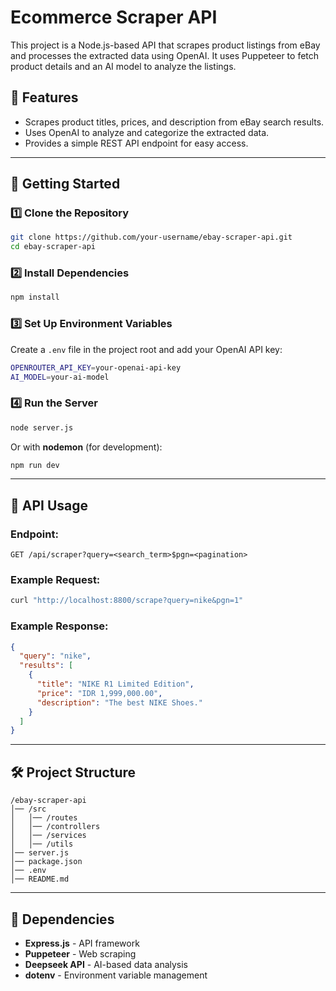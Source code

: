# Ecommerce Scraper API

This project is a Node.js-based API that scrapes product listings from eBay and processes the extracted data using OpenAI. It uses Puppeteer to fetch product details and an AI model to analyze the listings.

## 📌 Features

- Scrapes product titles, prices, and description from eBay search results.
- Uses OpenAI to analyze and categorize the extracted data.
- Provides a simple REST API endpoint for easy access.

---

## 🚀 Getting Started

### 1️⃣ **Clone the Repository**

```sh
git clone https://github.com/your-username/ebay-scraper-api.git
cd ebay-scraper-api
```

### 2️⃣ **Install Dependencies**

```sh
npm install
```

### 3️⃣ **Set Up Environment Variables**

Create a `.env` file in the project root and add your OpenAI API key:

```sh
OPENROUTER_API_KEY=your-openai-api-key
AI_MODEL=your-ai-model
```

### 4️⃣ **Run the Server**

```sh
node server.js
```

Or with **nodemon** (for development):

```sh
npm run dev
```

---

## 📡 API Usage

### **Endpoint:**

```http
GET /api/scraper?query=<search_term>$pgn=<pagination>
```

### **Example Request:**

```sh
curl "http://localhost:8800/scrape?query=nike&pgn=1"
```

### **Example Response:**

```json
{
  "query": "nike",
  "results": [
    {
      "title": "NIKE R1 Limited Edition",
      "price": "IDR 1,999,000.00",
      "description": "The best NIKE Shoes."
    }
  ]
}
```

---

## 🛠️ Project Structure

```
/ebay-scraper-api
│── /src
│   │── /routes
│   │── /controllers
│   │── /services
│   │── /utils
│── server.js
│── package.json
│── .env
│── README.md
```

---

## 📌 Dependencies

- **Express.js** - API framework
- **Puppeteer** - Web scraping
- **Deepseek API** - AI-based data analysis
- **dotenv** - Environment variable management
